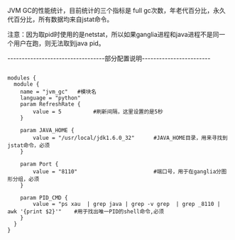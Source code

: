 JVM GC的性能统计，目前统计的三个指标是 full gc次数，年老代百分比，永久代百分比，所有数据均来自jstat命令。

注意：因为取pid时使用的是netstat，所以如果ganglia进程和java进程不是同一个用户在跑，则无法取到java pid。

----------------------------------部分配置说明------------------------
<pre><code>
modules {
  module {
    name = "jvm_gc"   #模块名
    language = "python"
    param RefreshRate {
        value = 5          #刷新间隔，这里设置的是5秒
    }

    param JAVA_HOME {
        value = "/usr/local/jdk1.6.0_32"      #JAVA_HOME目录，用来寻找到jstat命令，必须
    }

    param Port {
        value = "8110"                        #端口号，用于在ganglia分图形分组，必须
    }

    param PID_CMD {
        value = "ps xau  | grep java | grep -v grep  | grep _8110 | awk '{print $2}'"    #用于找出唯一PID的shell命令,必须
    }
  }
}
<pre><code>
